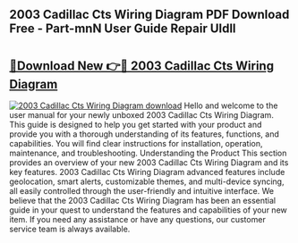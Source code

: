 ## 2003 Cadillac Cts Wiring Diagram PDF Download Free - Part-mnN User Guide Repair UIdll

# <h2><a href="http://dfsoriq.blite.top/?on=2003+Cadillac+Cts+Wiring+Diagram">🔗Download New 👉🔴 2003 Cadillac Cts Wiring Diagram</a></h2>

[![2003 Cadillac Cts Wiring Diagram download](https://i.imgur.com/lujVjoI.png)](http://dfsoriq.blite.top/?on=2003+Cadillac+Cts+Wiring+Diagram)
Hello and welcome to the user manual for your newly unboxed 2003 Cadillac Cts Wiring Diagram. This guide is designed to help you get started with your product and provide you with a thorough understanding of its features, functions, and capabilities. You will find clear instructions for installation, operation, maintenance, and troubleshooting. Understanding the Product This section provides an overview of your new 2003 Cadillac Cts Wiring Diagram and its key features. 2003 Cadillac Cts Wiring Diagram advanced features include geolocation, smart alerts, customizable themes, and multi-device syncing, all easily controlled through the user-friendly and intuitive interface. We believe that the 2003 Cadillac Cts Wiring Diagram has been an essential guide in your quest to understand the features and capabilities of your new item. If you need any assistance or have any questions, our customer service team is always available.
